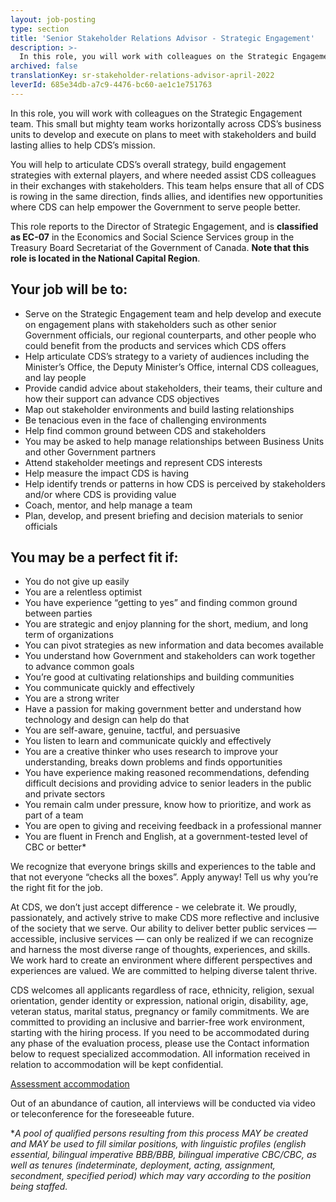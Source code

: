 ```yaml
---
layout: job-posting
type: section
title: 'Senior Stakeholder Relations Advisor - Strategic Engagement'
description: >-
  In this role, you will work with colleagues on the Strategic Engagement team. This small but mighty team works horizontally across CDS’s business units to develop and execute on plans to meet with stakeholders and build lasting allies to help CDS’s mission. 
archived: false
translationKey: sr-stakeholder-relations-advisor-april-2022
leverId: 685e34db-a7c9-4476-bc60-ae1c1e751763
---
```


In this role, you will work with colleagues on the Strategic Engagement team. This small but mighty team works horizontally across CDS’s business units to develop and execute on plans to meet with stakeholders and build lasting allies to help CDS’s mission. 

You will help to articulate CDS’s overall strategy, build engagement strategies with external players, and where needed assist CDS colleagues in their exchanges with stakeholders. This team helps ensure that all of CDS  is rowing in the same direction, finds allies, and identifies new opportunities where CDS can help empower the Government to serve people better. 

This role reports to the Director of Strategic Engagement, and is **classified as EC-07** in the Economics and Social Science Services group in the Treasury Board Secretariat of the Government of Canada. **Note that this role is located in the National Capital Region**. 


## Your job will be to:

- Serve on the Strategic Engagement team and help develop and execute on engagement plans with stakeholders such as other senior Government officials, our regional counterparts, and other people who could benefit from the products and services which CDS offers
- Help articulate CDS’s strategy to a variety of audiences including the Minister’s Office, the Deputy Minister’s Office, internal CDS colleagues, and lay people
- Provide candid advice about stakeholders, their teams, their culture and how their support can advance CDS objectives
- Map out stakeholder environments and build lasting relationships
- Be tenacious even in the face of challenging environments
- Help find common ground between CDS and stakeholders
- You may be asked to help manage relationships between Business Units and other Government partners
- Attend stakeholder meetings and represent CDS interests
- Help measure the impact CDS is having
- Help identify trends or patterns in how CDS is perceived by stakeholders and/or where CDS is providing value 
- Coach, mentor, and help manage a team
- Plan, develop, and present briefing and decision materials to senior officials 


## You may be a perfect fit if:

- You do not give up easily 
- You are a relentless optimist 
- You have experience “getting to yes” and finding common ground between parties
- You are strategic and enjoy planning for the short, medium, and long term of organizations
- You can pivot strategies as new information and data becomes available
- You understand how Government and stakeholders can work together to advance common goals
- You’re good at cultivating relationships and building communities
- You communicate quickly and effectively
- You are a strong writer
- Have a passion for making government better and understand how technology and design can help do that
- You are self-aware, genuine, tactful, and persuasive
- You listen to learn and communicate quickly and effectively 
- You are a creative thinker who uses research to improve your understanding, breaks down problems and finds opportunities 
- You have experience making reasoned recommendations, defending difficult decisions and providing advice to senior leaders in the public and private sectors
- You remain calm under pressure, know how to prioritize, and work as part of a team
- You are open to giving and receiving feedback in a professional manner
- You are fluent in French and English, at a government-tested level of CBC or better*

We recognize that everyone brings skills and experiences to the table and that not everyone “checks all the boxes”. Apply anyway! Tell us why you’re the right fit for the job.

At CDS, we don’t just accept difference - we celebrate it. We proudly, passionately, and actively strive to make CDS more reflective and inclusive of the society that we serve. Our ability to deliver better public services — accessible, inclusive services — can only be realized if we can recognize and harness the most diverse range of thoughts, experiences, and skills. We work hard to create an environment where different perspectives and experiences are valued. We are committed to helping diverse talent thrive.

CDS welcomes all applicants regardless of race, ethnicity, religion, sexual orientation, gender identity or expression, national origin, disability, age, veteran status, marital status, pregnancy or family commitments. We are committed to providing an inclusive and barrier-free work environment, starting with the hiring process. If you need to be accommodated during any phase of the evaluation process, please use the Contact information below to request specialized accommodation. All information received in relation to accommodation will be kept confidential.

[Assessment accommodation](https://www.canada.ca/en/public-service-commission/services/assessment-accommodation-page.html)

Out of an abundance of caution, all interviews will be conducted via video or teleconference for the foreseeable future. 

**A pool of qualified persons resulting from this process MAY be created and MAY be used to fill similar positions, with linguistic profiles (english essential, bilingual imperative BBB/BBB, bilingual imperative CBC/CBC, as well as tenures (indeterminate, deployment, acting, assignment, secondment, specified period) which may vary according to the position being staffed.*

